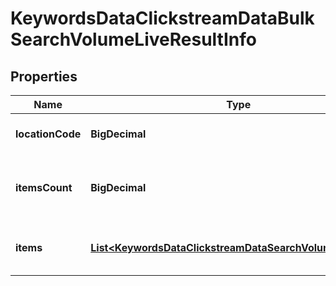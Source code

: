 

# KeywordsDataClickstreamDataBulkSearchVolumeLiveResultInfo


## Properties

| Name | Type | Description | Notes |
|------------ | ------------- | ------------- | -------------|
|**locationCode** | **BigDecimal** | location code in a POST array |  [optional] |
|**itemsCount** | **BigDecimal** | the number of results returned in the items array |  [optional] |
|**items** | [**List&lt;KeywordsDataClickstreamDataSearchVolumeLiveItem&gt;**](KeywordsDataClickstreamDataSearchVolumeLiveItem.md) | contains keywords and related data |  [optional] |



